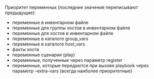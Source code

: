 Приоритет переменных (последние значения переписывают предыдущие):

- переменные в инвентарном файле
- переменные для группы хостов в инвентарном файле
- переменные для хостов в инвентарном файле
- переменные в каталоге group_vars
- переменные в каталоге host_vars
- факты хоста
- переменные сценария (play)
- переменные, полученные через параметр register
- переменные, которые передаются при вызове playbook через параметр –extra-vars (всегда наиболее приоритетные)